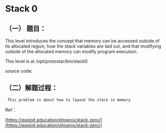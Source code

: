 # Stack 0

## （一） 题目：

   This level introduces the concept that memory can be accessed outside of its allocated region, how the stack variables are laid    out, and that modifying outside of the allocated memory can modify program execution.

This level is at /opt/protostar/bin/stack0

source code:





## （二）解题过程：

```
 This problem is about how to layout the stack in memory
```

Ref：

[https://exploit.education/phoenix/stack-zero/](https://exploit.education/phoenix/stack-zero/)

